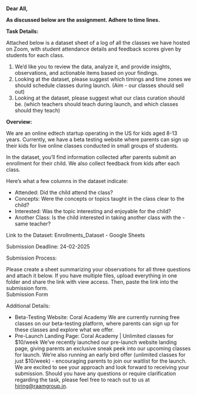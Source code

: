 **Dear All,**

**As discussed below are the assignment. Adhere to time lines.**

**Task Details:**

Attached below is a dataset sheet of a log of all the classes we have hosted on Zoom, with student attendance details and feedback scores given by students for each class.

1. We’d like you to review the data, analyze it, and provide insights, observations, and actionable items based on your findings.
2. Looking at the dataset, please suggest which timings and time zones we should schedule classes during launch. (Aim - our classes should sell out)
3. Looking at the dataset, please suggest what our class curation should be. (which teachers should teach during launch, and which classes should they teach)

**Overview:**

We are an online edtech startup operating in the US for kids aged 8-13 years. Currently, we have a beta testing website where parents can sign up their kids for live online classes conducted in small groups of students.

In the dataset, you’ll find information collected after parents submit an enrollment for their child. We also collect feedback from kids after each class.

Here’s what a few columns in the dataset indicate:

-   Attended: Did the child attend the class?
-   Concepts: Were the concepts or topics taught in the class clear to the child?
-   Interested: Was the topic interesting and enjoyable for the child?
-   Another Class: Is the child interested in taking another class with the - same teacher?

Link to the Dataset: Enrollments_Dataset - Google Sheets

Submission Deadline: 24-02-2025

Submission Process:

Please create a sheet summarizing your observations for all three questions and attach it below. If you have multiple files, upload everything in one folder and share the link with view access. Then, paste the link into the submission form.  
Submission Form

Additional Details:

-   Beta-Testing Website: Coral Academy
    We are currently running free classes on our beta-testing platform, where parents can sign up for these classes and explore what we offer.
-   Pre-Launch Landing Page: Coral Academy | Unlimited classes for $10/week
    We’ve recently launched our pre-launch website landing page, giving parents an exclusive sneak peek into our upcoming classes for launch. We’re also running an early bird offer (unlimited classes for just $10/week) - encouraging parents to join our waitlist for the launch.
    We are excited to see your approach and look forward to receiving your submission. Should you have any questions or require clarification regarding the task, please feel free to reach out to us at hiring@raamgroup.in.
